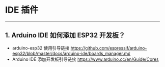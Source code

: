 # IDE 插件

<style>
body {counter-reset: h2}
  h2 {counter-reset: h3}
  h2:before {counter-increment: h2; content: counter(h2) ". "}
  h3:before {counter-increment: h3; content: counter(h2) "." counter(h3) ". "}
  h2.nocount:before, h3.nocount:before, { content: ""; counter-increment: none }
</style>

---

## Arduino IDE 如何添加 ESP32 开发板？

- arduino-esp32 使用引导链接 https://github.com/espressif/arduino-esp32/blob/master/docs/arduino-ide/boards_manager.md
- Arduino IDE 添加开发板引导链接 https://www.arduino.cc/en/Guide/Cores
